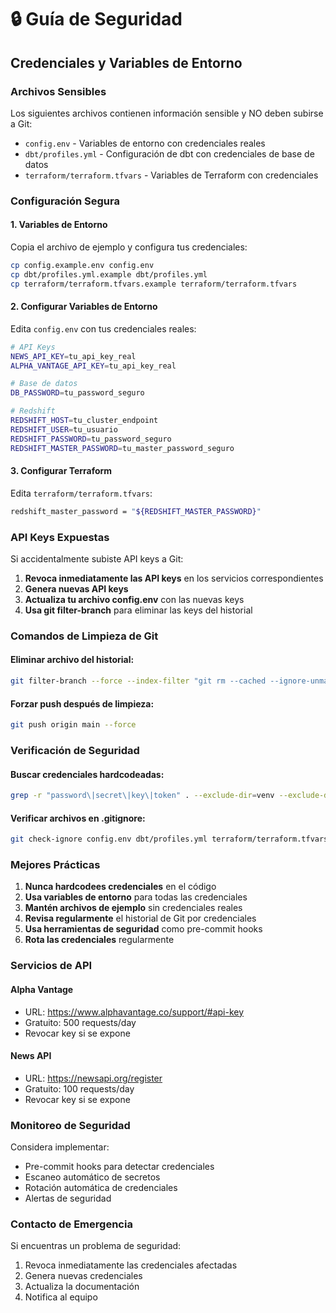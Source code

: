 # 🔒 Guía de Seguridad

## Credenciales y Variables de Entorno

### Archivos Sensibles
Los siguientes archivos contienen información sensible y NO deben subirse a Git:

- `config.env` - Variables de entorno con credenciales reales
- `dbt/profiles.yml` - Configuración de dbt con credenciales de base de datos
- `terraform/terraform.tfvars` - Variables de Terraform con credenciales

### Configuración Segura

#### 1. Variables de Entorno
Copia el archivo de ejemplo y configura tus credenciales:
```bash
cp config.example.env config.env
cp dbt/profiles.yml.example dbt/profiles.yml
cp terraform/terraform.tfvars.example terraform/terraform.tfvars
```

#### 2. Configurar Variables de Entorno
Edita `config.env` con tus credenciales reales:
```bash
# API Keys
NEWS_API_KEY=tu_api_key_real
ALPHA_VANTAGE_API_KEY=tu_api_key_real

# Base de datos
DB_PASSWORD=tu_password_seguro

# Redshift
REDSHIFT_HOST=tu_cluster_endpoint
REDSHIFT_USER=tu_usuario
REDSHIFT_PASSWORD=tu_password_seguro
REDSHIFT_MASTER_PASSWORD=tu_master_password_seguro
```

#### 3. Configurar Terraform
Edita `terraform/terraform.tfvars`:
```bash
redshift_master_password = "${REDSHIFT_MASTER_PASSWORD}"
```

### API Keys Expuestas
Si accidentalmente subiste API keys a Git:

1. **Revoca inmediatamente las API keys** en los servicios correspondientes
2. **Genera nuevas API keys**
3. **Actualiza tu archivo config.env** con las nuevas keys
4. **Usa git filter-branch** para eliminar las keys del historial

### Comandos de Limpieza de Git

#### Eliminar archivo del historial:
```bash
git filter-branch --force --index-filter "git rm --cached --ignore-unmatch archivo_sensible" --prune-empty --tag-name-filter cat -- --all
```

#### Forzar push después de limpieza:
```bash
git push origin main --force
```

### Verificación de Seguridad

#### Buscar credenciales hardcodeadas:
```bash
grep -r "password\|secret\|key\|token" . --exclude-dir=venv --exclude-dir=node_modules
```

#### Verificar archivos en .gitignore:
```bash
git check-ignore config.env dbt/profiles.yml terraform/terraform.tfvars
```

### Mejores Prácticas

1. **Nunca hardcodees credenciales** en el código
2. **Usa variables de entorno** para todas las credenciales
3. **Mantén archivos de ejemplo** sin credenciales reales
4. **Revisa regularmente** el historial de Git por credenciales
5. **Usa herramientas de seguridad** como pre-commit hooks
6. **Rota las credenciales** regularmente

### Servicios de API

#### Alpha Vantage
- URL: https://www.alphavantage.co/support/#api-key
- Gratuito: 500 requests/day
- Revocar key si se expone

#### News API
- URL: https://newsapi.org/register
- Gratuito: 100 requests/day
- Revocar key si se expone

### Monitoreo de Seguridad

Considera implementar:
- Pre-commit hooks para detectar credenciales
- Escaneo automático de secretos
- Rotación automática de credenciales
- Alertas de seguridad

### Contacto de Emergencia

Si encuentras un problema de seguridad:
1. Revoca inmediatamente las credenciales afectadas
2. Genera nuevas credenciales
3. Actualiza la documentación
4. Notifica al equipo 
